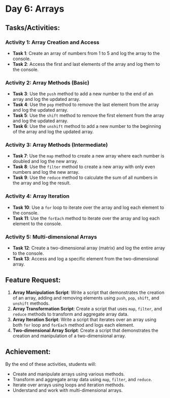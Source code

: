 # Day 6: Arrays

## Tasks/Activities:

### Activity 1: Array Creation and Access

- **Task 1**: Create an array of numbers from 1 to 5 and log the array to the console.
- **Task 2**: Access the first and last elements of the array and log them to the console.

### Activity 2: Array Methods (Basic)

- **Task 3**: Use the `push` method to add a new number to the end of an array and log the updated array.
- **Task 4**: Use the `pop` method to remove the last element from the array and log the updated array.
- **Task 5**: Use the `shift` method to remove the first element from the array and log the updated array.
- **Task 6**: Use the `unshift` method to add a new number to the beginning of the array and log the updated array.

### Activity 3: Array Methods (Intermediate)

- **Task 7**: Use the `map` method to create a new array where each number is doubled and log the new array.
- **Task 8**: Use the `filter` method to create a new array with only even numbers and log the new array.
- **Task 9**: Use the `reduce` method to calculate the sum of all numbers in the array and log the result.

### Activity 4: Array Iteration

- **Task 10**: Use a `for` loop to iterate over the array and log each element to the console.
- **Task 11**: Use the `forEach` method to iterate over the array and log each element to the console.

### Activity 5: Multi-dimensional Arrays

- **Task 12**: Create a two-dimensional array (matrix) and log the entire array to the console.
- **Task 13**: Access and log a specific element from the two-dimensional array.

## Feature Request:

1. **Array Manipulation Script**: Write a script that demonstrates the creation of an array, adding and removing elements using `push`, `pop`, `shift`, and `unshift` methods.
2. **Array Transformation Script**: Create a script that uses `map`, `filter`, and `reduce` methods to transform and aggregate array data.
3. **Array Iteration Script**: Write a script that iterates over an array using both `for` loop and `forEach` method and logs each element.
4. **Two-dimensional Array Script**: Create a script that demonstrates the creation and manipulation of a two-dimensional array.

## Achievement:

By the end of these activities, students will:

- Create and manipulate arrays using various methods.
- Transform and aggregate array data using `map`, `filter`, and `reduce`.
- Iterate over arrays using loops and iteration methods.
- Understand and work with multi-dimensional arrays.
